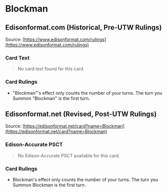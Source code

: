 # Blockman

## Edisonformat.com (Historical, Pre-UTW Rulings)

Source: [https://www.edisonformat.com/rulings](https://www.edisonformat.com/rulings)

### Card Text

> No card text found for this card.

### Card Rulings

*   "Blockman"'s effect only counts the number of your turns. The turn you Summon "Blockman" is the first turn.

## Edisonformat.net (Revised, Post-UTW Rulings)

Source: [https://edisonformat.net/card?name=Blockman](https://edisonformat.net/card?name=Blockman)

### Edison-Accurate PSCT

> No Edison-Accurate PSCT available for this card.

### Card Rulings

*   Blockman's effect only counts the number of your turns. The turn you Summon Blockman is the first turn.
            